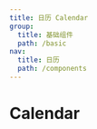 ```yaml
---
title: 日历 Calendar
group:
  title: 基础组件
  path: /basic
nav:
  title: 日历
  path: /components
---
```


# Calendar

<code src="./demos/demo.tsx">

<API/>
